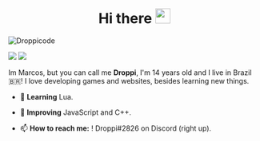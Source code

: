<h1 align="center">Hi there <img src="https://raw.githubusercontent.com/kaueMarques/kaueMarques/master/hi.gif" width="30px"></h1>

<p align="left">
  <img src="https://komarev.com/ghpvc/?username=droppicode" alt="Droppicode" /> </p>
  <a href="https://discord.com/users/460429419404853248"><img src="https://img.shields.io/static/v1?label=Discord&message=Droppi&color=4402dd&style=flat&logo=discord"></a>
  <a href="https://replit.com/@Droppi"><img src="https://img.shields.io/static/v1?label=Replit&message=!Droppi&color=blue&style=flat"></a>
</p>
<p align="left"> 

Im Marcos, but you can call me **Droppi**, I'm 14 years old and I live in Brazil 🇧🇷! I love developing games and websites, besides learning new things.

- 🌱 **Learning** Lua.

- 💪 **Improving** JavaScript and C++.

- 📫 **How to reach me:** ! Droppi#2826 on Discord (right up).
<p align=center>
  <img src="https://github-readme-stats.vercel.app/api?username=droppicode&show_icons=true&hide_border=true&count_private=true&include_all_commits=true&theme=radical" alt=""/> 
  <img src="https://github-readme-stats.vercel.app/api/wakatime?username=Droppicode&layout=compact&theme=radical&hide_border=true&v=2" alt=""/>
</p>
